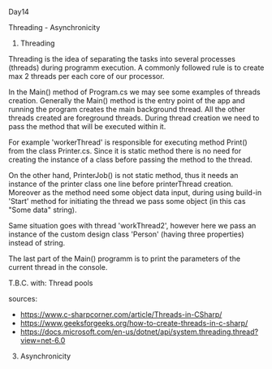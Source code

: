 Day14

Threading - Asynchronicity

1. Threading

 Threading is the idea of separating the tasks into several processes (threads) during programm execution.
A commonly followed rule is to create max 2 threads per each core of our processor. 
 
 
 In the Main() method of Program.cs we may see some examples of threads creation.
Generally the Main() method is the entry point of the app and running the program creates the main background thread.
All the other threads created are foreground threads.
During thread creation we need to pass the method that will be executed within it.

For example 'workerThread' is responsible for executing method Print() from the class Printer.cs.
Since it is static method there is no need for creating the instance of a class before passing the method to the thread.

On the other hand, PrinterJob() is not static method, thus it needs an instance of the printer class one line before printerThread creation.
Moreover as the method need some object data input, during using build-in 'Start' method for initiating the thread we pass some object (in this cas "Some data" string).

Same situation goes with thread 'workThread2', however here we pass an instance of the custom design class 'Person' (having three properties) instead of string.

The last part of the Main() programm is to print the parameters of the current thread in the console.

T.B.C. with:
Thread pools 


sources:
- https://www.c-sharpcorner.com/article/Threads-in-CSharp/
- https://www.geeksforgeeks.org/how-to-create-threads-in-c-sharp/
- https://docs.microsoft.com/en-us/dotnet/api/system.threading.thread?view=net-6.0

3. Asynchronicity
